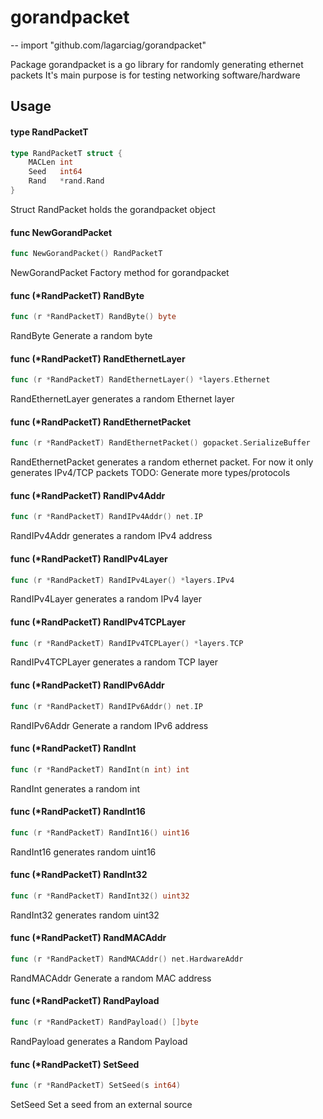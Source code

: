 # gorandpacket
--
    import "github.com/lagarciag/gorandpacket"

Package gorandpacket is a go library for randomly generating ethernet packets
It's main purpose is for testing networking software/hardware

## Usage

#### type RandPacketT

```go
type RandPacketT struct {
	MACLen int
	Seed   int64
	Rand   *rand.Rand
}
```

Struct RandPacket holds the gorandpacket object

#### func  NewGorandPacket

```go
func NewGorandPacket() RandPacketT
```
NewGorandPacket Factory method for gorandpacket

#### func (*RandPacketT) RandByte

```go
func (r *RandPacketT) RandByte() byte
```
RandByte Generate a random byte

#### func (*RandPacketT) RandEthernetLayer

```go
func (r *RandPacketT) RandEthernetLayer() *layers.Ethernet
```
RandEthernetLayer generates a random Ethernet layer

#### func (*RandPacketT) RandEthernetPacket

```go
func (r *RandPacketT) RandEthernetPacket() gopacket.SerializeBuffer
```
RandEthernetPacket generates a random ethernet packet. For now it only generates
IPv4/TCP packets TODO: Generate more types/protocols

#### func (*RandPacketT) RandIPv4Addr

```go
func (r *RandPacketT) RandIPv4Addr() net.IP
```
RandIPv4Addr generates a random IPv4 address

#### func (*RandPacketT) RandIPv4Layer

```go
func (r *RandPacketT) RandIPv4Layer() *layers.IPv4
```
RandIPv4Layer generates a random IPv4 layer

#### func (*RandPacketT) RandIPv4TCPLayer

```go
func (r *RandPacketT) RandIPv4TCPLayer() *layers.TCP
```
RandIPv4TCPLayer generates a random TCP layer

#### func (*RandPacketT) RandIPv6Addr

```go
func (r *RandPacketT) RandIPv6Addr() net.IP
```
RandIPv6Addr Generate a random IPv6 address

#### func (*RandPacketT) RandInt

```go
func (r *RandPacketT) RandInt(n int) int
```
RandInt generates a random int

#### func (*RandPacketT) RandInt16

```go
func (r *RandPacketT) RandInt16() uint16
```
RandInt16 generates random uint16

#### func (*RandPacketT) RandInt32

```go
func (r *RandPacketT) RandInt32() uint32
```
RandInt32 generates random uint32

#### func (*RandPacketT) RandMACAddr

```go
func (r *RandPacketT) RandMACAddr() net.HardwareAddr
```
RandMACAddr Generate a random MAC address

#### func (*RandPacketT) RandPayload

```go
func (r *RandPacketT) RandPayload() []byte
```
RandPayload generates a Random Payload

#### func (*RandPacketT) SetSeed

```go
func (r *RandPacketT) SetSeed(s int64)
```
SetSeed Set a seed from an external source
